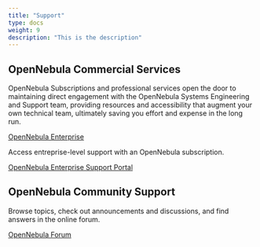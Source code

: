 ```yaml
---
title: "Support"
type: docs
weight: 9
description: "This is the description"
---
```


## OpenNebula Commercial Services

OpenNebula Subscriptions and professional services open the door to maintaining direct engagement with the OpenNebula Systems Engineering and Support team, providing resources and accessibility that augment your own technical team, ultimately saving you effort and expense in the long run.

[OpenNebula Enterprise](https://opennebula.io/enterprise/)

Access entreprise-level support with an OpenNebula subscription.

[OpenNebula Enterprise Support Portal](https://support.opennebula.pro/hc/en-us)

## OpenNebula Community Support

Browse topics, check out announcements and discussions, and find answers in the online forum.

[OpenNebula Forum](https://forum.opennebula.io/)
